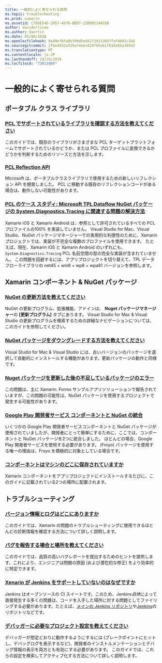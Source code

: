 ```yaml
---
title: 一般的によく寄せられる質問
ms.topic: troubleshooting
ms.prod: xamarin
ms.assetid: C7E6E54D-3957-407D-BB87-22B095148C6B
author: davidortinau
ms.author: daortin
ms.date: 05/08/2018
ms.openlocfilehash: 0e49ef8fa0bf00d5ed41f3411393ffaf4891c1b8
ms.sourcegitcommit: 2fbe4932a319af4ebc829f65eb1fb1816ba305d3
ms.translationtype: MT
ms.contentlocale: ja-JP
ms.lasthandoff: 10/29/2019
ms.locfileid: "73013989"
---
```

# <a name="general-frequently-asked-questions"></a>一般的によく寄せられる質問

## <a name="portable-class-libraries"></a>ポータブル クラス ライブラリ

### <a name="how-can-i-view-what-libraries-are-supported-in-a-pclpcl-support-librariesmd"></a>[PCL でサポートされているライブラリを確認する方法を教えてください](pcl-support-libraries.md)
このガイドでは、既存のライブラリがさまざまな PCL ターゲットプラットフォームでサポートされているかどうか、または PCL プロファイルに変換できるかどうかを判断するためのリソースと方法を示します。

### <a name="pcl-reflection-apipcl-reflectionmd"></a>[PCL Reflection API](pcl-reflection.md)
Microsoft は、ポータブルクラスライブラリで使用するための新しいリフレクション API を開発しました。 PCL に移動する既存のリフレクションコードがある場合は、動作しない可能性があります。

### <a name="pcl-case-study-how-can-i-resolve-problems-related-to-systemdiagnosticstracing-for-the-microsoft-tpl-dataflow-nuget-packagepcl-case-studymd"></a>[PCL のケース スタディ: Microsoft TPL Dataflow NuGet パッケージの System.Diagnostics.Tracing に関連する問題の解決方法](pcl-case-study.md)
Xamarin iOS と Xamarin Android は、参照として許可されているすべての PCL プロファイルの100% を実装していません。 Visual Studio for Mac、Visual Studio、NuGet パッケージマネージャーでの実用的な利便性のために、Xamarin プロジェクトでは、実装が不完全な複数のプロファイルを使用できます。 たとえば、現在、Xamarin iOS と Xamarin Android のいずれにも、`System.Diagnostics.Tracing` PCL 名前空間の型の完全な実装が含まれていません。 この問題を回避するには、アプリプロジェクトを切り替えて、TPL データフローライブラリの net45 + win8 + wp8 + wpa81 バージョンを参照します。

## <a name="nuget-packages--xamarin-components"></a>Xamarin コンポーネント & NuGet パッケージ
### <a name="how-can-i-update-nugetnuget-updatemd"></a>[NuGet の更新方法を教えてください](nuget-update.md)
NuGet の更新プログラム、拡張機能、アドインは、 **Nuget パッケージマネージャー**の **[更新プログラム]** タブにあります。 Visual Studio for Mac & Visual Studio の更新プログラムを検索するための詳細なナビゲーションについては、このガイドを参照してください。

### <a name="how-do-i-downgrade-a-nuget-packagenuget-package-downgrademd"></a>[NuGet パッケージをダウングレードする方法を教えてください](nuget-package-downgrade.md)
Visual Studio for Mac & Visual Studio には、古いバージョンのパッケージを選択して自動的にインストールする機能があります。更新パッケージの動作と同様です。

### <a name="missing-packages-error-after-updating-nuget-packagesnuget-packages-missingmd"></a>[Nuget パッケージを更新した後の不足しているパッケージのエラー](nuget-packages-missing.md)
この問題は、主に Xamarin. Forms サンプルアプリソリューションで報告されていますが、この問題の可能性は、NuGet パッケージを使用するプロジェクトで発生する可能性があります。

### <a name="unifying-google-play-services-components-and-nugetgps-components-nugetmd"></a>[Google Play 開発者サービス コンポーネントと NuGet の統合](gps-components-nuget.md)
いくつかの Google Play 開発者サービスコンポーネントと NuGet パッケージが使用されていましたが、開発者にとって簡単にするために、ここでは、コンポーネントと NuGet パッケージを2つに統合しました。 ほとんどの場合、Google Play 開発者サービスを使用する必要があります。 (Froyo) パッケージを使用する唯一の理由は、Froyo を積極的に対象としている場合です。

### <a name="where-are-the-components-stored-on-my-machinecomponent-storagemd"></a>[コンポーネントはマシンのどこに保存されていますか](component-storage.md)
Xamarin コンポーネントをアプリプロジェクトにインストールするたびに、このガイドに記載されている2つの場所に配置されます。

## <a name="troubleshooting"></a>トラブルシューティング
### <a name="where-can-i-find-my-version-information-and-logsversion-logsmd"></a>[バージョン情報とログはどこにありますか](version-logs.md)
このガイドでは、Xamarin の問題のトラブルシューティングに使用できるほとんどの診断情報を確認する方法について詳しく説明します。

### <a name="when-and-how-should-i-file-a-bug-reporthowto-file-bugmd"></a>[バグを報告する場合と場所を教えてください](howto-file-bug.md)
このガイドでは、品質の高いバグレポートを提出するためのヒントを提供します。これにより、エンジニアは問題の原因 (および潜在的な修正) をより効率的に特定できます。

### <a name="why-isnt-jenkins-supported-by-xamarinxamarin-jenkinsmd"></a>[Xenarin が Jenkins をサポートしていないのはなぜですか](xamarin-jenkins.md)
Jenkins はオープンソースの CI スイートです。このため、Jenkins*自体*によって直接発生する多くの問題は、コードを入手した場所に対する問題としてファイリングする必要があります。たとえば、[メインの Jenkins リポジトリ](https://github.com/jenkinsci/jenkins)や[Jenkins](https://github.com/stisti/jenkins-app)のリポジトリなどです。

### <a name="what-project-settings-are-required-for-the-debuggerdebugger-settingsmd"></a>[デバッガーに必要なプロジェクト設定を教えてください](debugger-settings.md)
デバッガーが想定どおりに動作するようにするには (ブレークポイントにヒットし、デバッグログを表示するなど)、開発者のインストルメンテーションとデバッグ情報の表示を両方とも有効にする必要があります。 このガイドでは、これらの設定を検索してアクティブ化する方法について詳しく説明します。
